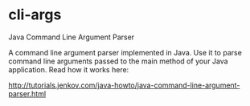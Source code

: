 # cli-args
Java Command Line Argument Parser

A command line argument parser implemented in Java. Use it to parse command line arguments passed to the main method
of your Java application. Read how it works here:

http://tutorials.jenkov.com/java-howto/java-command-line-argument-parser.html
